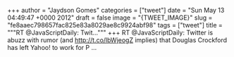 
+++
author = "Jaydson Gomes"
categories = ["tweet"]
date = "Sun May 13 04:49:47 +0000 2012"
draft = false
image = "{TWEET_IMAGE}"
slug = "fe8aaec798657fac825e83a8029ae8c9924abf98"
tags = ["tweet"]
title = """RT @JavaScriptDaily: Twit..."""
+++
RT @JavaScriptDaily: Twitter is abuzz with rumor (and http://t.co/lbWjeogZ implies) that Douglas Crockford has left Yahoo! to work for P ...
